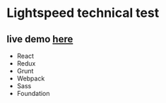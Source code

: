 # Lightspeed technical test

## live demo [here](http://noratop.github.io/salesfloor-challenge/)


* React
* Redux
* Grunt
* Webpack
* Sass
* Foundation
